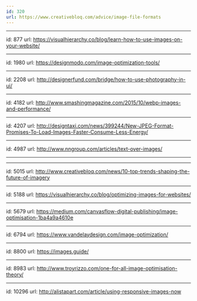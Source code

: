 ```yaml
---
id: 320
url: https://www.creativebloq.com/advice/image-file-formats
---
```



---
id: 877
url: https://visualhierarchy.co/blog/learn-how-to-use-images-on-your-website/


---
id: 1980
url: https://designmodo.com/image-optimization-tools/

   
---
id: 2208
url: http://designerfund.com/bridge/how-to-use-photography-in-ui/

---
id: 4182
url: http://www.smashingmagazine.com/2015/10/webp-images-and-performance/


---
id: 4207
url: http://designtaxi.com/news/399244/New-JPEG-Format-Promises-To-Load-Images-Faster-Consume-Less-Energy/

---
id: 4987
url: http://www.nngroup.com/articles/text-over-images/


---
---
id: 5015
url: http://www.creativebloq.com/news/10-top-trends-shaping-the-future-of-imagery

---
id: 5188
url: https://visualhierarchy.co/blog/optimizing-images-for-websites/

   

---
id: 5679
url: https://medium.com/canvasflow-digital-publishing/image-optimisation-1ba4a9a4610e


---
id: 6794
url: https://www.vandelaydesign.com/image-optimization/


---
id: 8800
url: https://images.guide/



---
id: 8983
url: http://www.troyrizzo.com/one-for-all-image-optimisation-theory/

---
id: 10296
url: http://alistapart.com/article/using-responsive-images-now

   